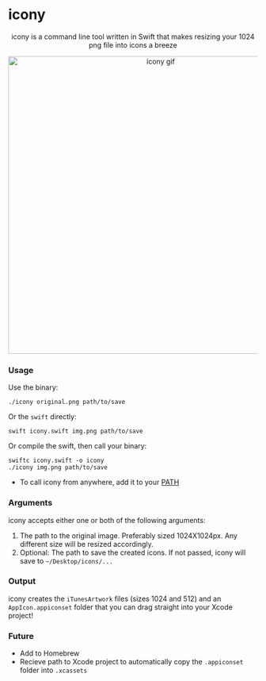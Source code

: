 icony
=====

<p align=center>icony is a command line tool written in Swift that makes resizing your 1024 png file into icons a breeze</p>

<p align=center><img src="http://aococ.co/aviel/icony_trailer.gif" alt="icony gif" width="600"/></p>

### Usage

Use the binary:

````
./icony original.png path/to/save
````

Or the `swift` directly:

````
swift icony.swift img.png path/to/save
````

Or compile the swift, then call your binary:

````
swiftc icony.swift -o icony
./icony img.png path/to/save
````
 - To call icony from anywhere, add it to your [PATH](http://unix.stackexchange.com/a/26059)

### Arguments

icony accepts either one or both of the following arguments:

 1. The path to the original image. Preferably sized 1024X1024px. Any different size will be resized accordingly.
 2. Optional: The path to save the created icons. If not passed, icony will save to `~/Desktop/icons/...`

### Output

icony creates the `iTunesArtwork` files (sizes 1024 and 512) and an `AppIcon.appiconset` folder that you can drag straight into your Xcode project!

### Future
 
  - Add to Homebrew
  - Recieve path to Xcode project to automatically copy the `.appiconset` folder into `.xcassets`
